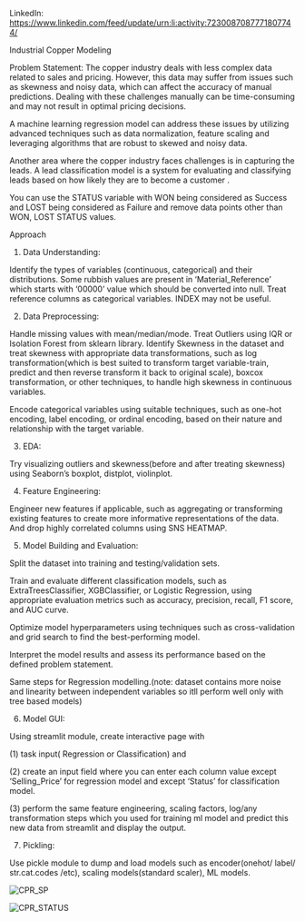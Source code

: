 LinkedIn: https://www.linkedin.com/feed/update/urn:li:activity:7230087087771807744/

Industrial Copper Modeling

Problem Statement:
The copper industry deals with less complex data related to sales and pricing. However, this data may suffer from issues such as skewness and noisy data, which can affect the accuracy of manual predictions. Dealing with these challenges manually can be time-consuming and may not result in optimal pricing decisions.

A machine learning regression model can address these issues by utilizing advanced techniques such as data normalization, feature scaling and leveraging algorithms that are robust to skewed and noisy data.

Another area where the copper industry faces challenges is in capturing the leads. A lead classification model is a system for evaluating and classifying leads based on how likely they are to become a customer .

You can use the STATUS variable with WON being considered as Success and LOST being considered as Failure and remove data points other than WON, LOST STATUS values.

Approach

1) Data Understanding:

Identify the types of variables (continuous, categorical) and their distributions. Some rubbish values are present in ‘Material_Reference’ which starts with ‘00000’ value which should be converted into null. Treat reference columns as categorical variables. INDEX may not be useful.

2) Data Preprocessing:

Handle missing values with mean/median/mode.
Treat Outliers using IQR or Isolation Forest from sklearn library.
Identify Skewness in the dataset and treat skewness with appropriate data transformations, such as log transformation(which is best suited to transform target variable-train, predict and then reverse transform it back to original scale), boxcox transformation, or other techniques, to handle high skewness in continuous variables.

Encode categorical variables using suitable techniques, such as one-hot encoding, label encoding, or ordinal encoding, based on their nature and relationship with the target variable.

3) EDA:

Try visualizing outliers and skewness(before and after treating skewness) using Seaborn’s boxplot, distplot, violinplot.

4) Feature Engineering:

Engineer new features if applicable, such as aggregating or transforming existing features to create more informative representations of the data. And drop highly correlated columns using SNS HEATMAP.

5) Model Building and Evaluation:

Split the dataset into training and testing/validation sets.

Train and evaluate different classification models, such as ExtraTreesClassifier, XGBClassifier, or Logistic Regression, using appropriate evaluation metrics such as accuracy, precision, recall, F1 score, and AUC curve.

Optimize model hyperparameters using techniques such as cross-validation and grid search to find the best-performing model.

Interpret the model results and assess its performance based on the defined problem statement.

Same steps for Regression modelling.(note: dataset contains more noise and linearity between independent variables so itll perform well only with tree based models)

6) Model GUI:

Using streamlit module, create interactive page with

(1) task input( Regression or Classification) and

(2) create an input field where you can enter each column value except ‘Selling_Price’ for regression model and except ‘Status’ for classification model.

(3) perform the same feature engineering, scaling factors, log/any transformation steps which you used for training ml model and predict this new data from streamlit and display the output.

7) Pickling:

Use pickle module to dump and load models such as encoder(onehot/ label/ str.cat.codes /etc), scaling models(standard scaler), ML models.

![CPR_SP](https://github.com/user-attachments/assets/d900cfff-8b59-4f65-8992-a81ad648e2d0)

![CPR_STATUS](https://github.com/user-attachments/assets/87423ca1-19a0-4a6e-8340-e73f15db58a1)


